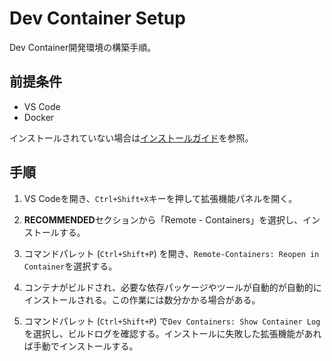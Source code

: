 # Dev Container Setup

Dev Container開発環境の構築手順。

## 前提条件

- VS Code
- Docker

インストールされていない場合は[インストールガイド](./docs/INSTALL.md)を参照。

## 手順

1. VS Codeを開き、`Ctrl+Shift+X`キーを押して拡張機能パネルを開く。

2. **RECOMMENDED**セクションから「Remote - Containers」を選択し、インストールする。

3. コマンドパレット (`Ctrl+Shift+P`) を開き、`Remote-Containers: Reopen in Container`を選択する。

4. コンテナがビルドされ、必要な依存パッケージやツールが自動的が自動的にインストールされる。この作業には数分かかる場合がある。

5. コマンドパレット (`Ctrl+Shift+P`) で`Dev Containers: Show Container Log`を選択し、ビルドログを確認する。インストールに失敗した拡張機能があれば手動でインストールする。
